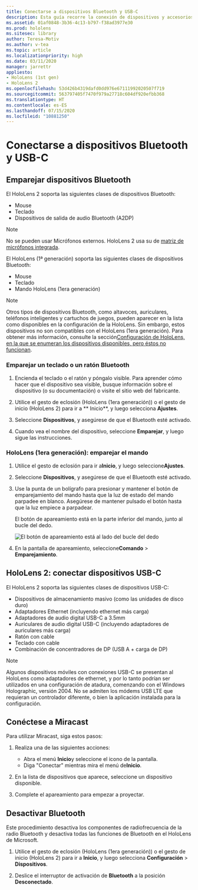 ```yaml
---
title: Conectarse a dispositivos Bluetooth y USB-C
description: Esta guía recorre la conexión de dispositivos y accesorios Bluetooth y USB-C.
ms.assetid: 01af0848-3b36-4c13-b797-f38ad3977e30
ms.prod: hololens
ms.sitesec: library
author: Teresa-Motiv
ms.author: v-tea
ms.topic: article
ms.localizationpriority: high
ms.date: 03/11/2020
manager: jarrettr
appliesto:
- HoloLens (1st gen)
- HoloLens 2
ms.openlocfilehash: 53d426b4319dafd0dd976e67111992020507f719
ms.sourcegitcommit: 563797405f7470f979a27718c604df920efbb368
ms.translationtype: HT
ms.contentlocale: es-ES
ms.lasthandoff: 07/15/2020
ms.locfileid: "10881250"
---
```

# Conectarse a dispositivos Bluetooth y USB-C

## Emparejar dispositivos Bluetooth

El HoloLens 2 soporta las siguientes clases de dispositivos Bluetooth:

- Mouse
- Teclado
- Dispositivos de salida de audio Bluetooth (A2DP)

> [!NOTE]
> No se pueden usar Micrófonos externos. HoloLens 2 usa su de [matriz de micrófonos integrada](hololens2-hardware.md#audio-and-speech).

El HoloLens (1ª generación) soporta las siguientes clases de dispositivos Bluetooth:

- Mouse
- Teclado
- Mando HoloLens (1era generación)

> [!NOTE]
> Otros tipos de dispositivos Bluetooth, como altavoces, auriculares, teléfonos inteligentes y cartuchos de juegos, pueden aparecer en la lista como disponibles en la configuración de la HoloLens. Sin embargo, estos dispositivos no son compatibles con el HoloLens (1era generación). Para obtener más información, consulte la sección[Configuración de HoloLens, en la que se enumeran los dispositivos disponibles, pero éstos no funcionan](hololens-FAQ.md#hololens-settings-lists-devices-as-available-but-the-devices-dont-work).

### Emparejar un teclado o un ratón Bluetooth

1. Encienda el teclado o el ratón y póngalo visible. Para aprender cómo hacer que el dispositivo sea visible, busque información sobre el dispositivo (o su documentación) o visite el sitio web del fabricante.

1. Utilice el gesto de eclosión (HoloLens (1era generación)) o el gesto de inicio (HoloLens 2) para ir a ** Inicio**, y luego selecciona **Ajustes**.

1. Seleccione **Dispositivos**, y asegúrese de que el Bluetooth esté activado.  

1. Cuando vea el nombre del dispositivo, seleccione **Emparejar**, y luego sigue las instrucciones.

### HoloLens (1era generación): emparejar el mando

1. Utilice el gesto de eclosión para ir a**Inicio**, y luego seleccione**Ajustes**.

1. Seleccione **Dispositivos**, y asegúrese de que el Bluetooth esté activado.

1. Use la punta de un bolígrafo para presionar y mantener el botón de emparejamiento del mando hasta que la luz de estado del mando parpadee en blanco. Asegúrese de mantener pulsado el botón hasta que la luz empiece a parpadear.  

   El botón de apareamiento está en la parte inferior del mando, junto al bucle del dedo.
   
   ![El botón de apareamiento está al lado del bucle del dedo](images/use-hololens-clicker-1.png)
   
1. En la pantalla de apareamiento, seleccione**Comando** > **Emparejamiento**.

## HoloLens 2: conectar dispositivos USB-C

El HoloLens 2 soporta las siguientes clases de dispositivos USB-C:

- Dispositivos de almacenamiento masivo (como las unidades de disco duro)
- Adaptadores Ethernet (incluyendo ethernet más carga)
- Adaptadores de audio digital USB-C a 3.5mm
- Auriculares de audio digital USB-C (incluyendo adaptadores de auriculares más carga)
- Ratón con cable
- Teclado con cable
- Combinación de concentradores de DP (USB A + carga de DP)

> [!NOTE]
> Algunos dispositivos móviles con conexiones USB-C se presentan al HoloLens como adaptadores de ethernet, y por lo tanto podrían ser utilizados en una configuración de atadura, comenzando con el Windows Holographic, versión 2004. No se admiten los módems USB LTE que requieran un controlador diferente, o bien la aplicación instalada para la configuración.

## Conéctese a Miracast

Para utilizar Miracast, siga estos pasos:

1. Realiza una de las siguientes acciones:  

   - Abra el menú **Inicio**y seleccione el icono de la pantalla.
   - Diga "Conectar" mientras mira el menú de**Inicio**.  

1. En la lista de dispositivos que aparece, seleccione un dispositivo disponible.

1. Complete el apareamiento para empezar a proyectar.

## Desactivar Bluetooth

Este procedimiento desactiva los componentes de radiofrecuencia de la radio Bluetooth y desactiva todas las funciones de Bluetooth en el HoloLens de Microsoft.

1. Utilice el gesto de eclosión (HoloLens (1era generación)) o el gesto de inicio (HoloLens 2) para ir a **Inicio**, y luego selecciona **Configuración** > **Dispositivos**.

1. Deslice el interruptor de activación de **Bluetooth** a la posición **Desconectado**.
